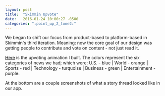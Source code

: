 ```yaml
---
layout: post
title:  "Skimmin Upvote"
date:   2016-01-24 10:00:27 -0500
categories: ":point_up_2_tone2:"
---
```


<p>We began to shift our focus from product-based to platform-based in Skimmin's third iteration. Meaning: now the core goal of our design was getting people to contribute and vote on content - not just read it.</p>

<p><a href="http://davemuench.com/upvote">Here</a> is the upvoting animation I built. The colors represent the six categories of news we had; which were: U.S. - blue | World - orange | Sports - red | Technology - turquoise | Business - green | Entertainment - purple.</p>

<p>At the bottom are a couple screenshots of what a story thread looked like in our app.</p>
